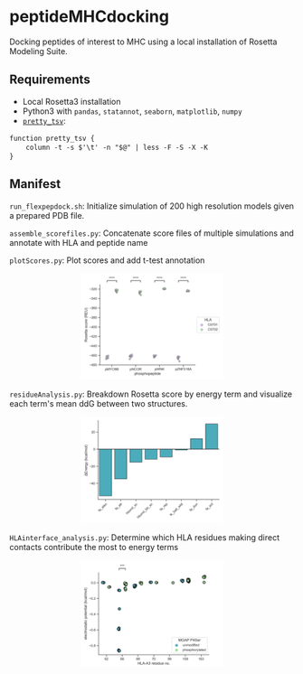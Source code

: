 # peptideMHCdocking
Docking peptides of interest to MHC using a local installation of Rosetta Modeling Suite. 

## Requirements
- Local Rosetta3 installation
- Python3 with `pandas`, `statannot`, `seaborn`, `matplotlib`, `numpy`
- [`pretty_tsv`](https://gist.github.com/soxofaan/af407f793382623d039805f50144af6e):
```
function pretty_tsv {
    column -t -s $'\t' -n "$@" | less -F -S -X -K
}
```


## Manifest
`run_flexpepdock.sh`: Initialize simulation of 200 high resolution models given a prepared PDB file.

`assemble_scorefiles.py`: Concatenate score files of multiple simulations and annotate with HLA and peptide name

`plotScores.py`: Plot scores and add t-test annotation
<p align="center">
<img src="2_flexpepscores.png" width=50% height=50%>
</p>

`residueAnalysis.py`: Breakdown Rosetta score by energy term and visualize each term's mean ddG between two structures.
<p align="center">
<img src="6_MGAPwt_ddg.png" width=50% height=50%>
</p>

`HLAinterface_analysis.py`: Determine which HLA residues making direct contacts contribute the most to energy terms
<p align="center">
<img src="7_Ser4_interaction_fa_elec.png" width=50% height=50%>
</p>
